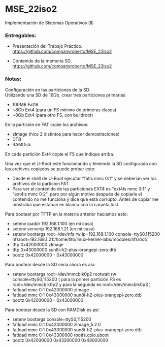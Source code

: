 # MSE_22iso2
Implementación de Sistemas Operativos (II)

### Entregables:

- Presentación del Trabajo Práctico.
<br />https://github.com/companyroberto/MSE_22iso2

- Contenido de la memoria SD.
<br />https://github.com/companyroberto/MSE_22iso2


### Notas:

Configuración en las particiones de la SD:
<br />Utilizando una SD de 16Gb, crear tres particiones primarias:
- 100MB Fat16
- ~8Gb Ext4 (para un FS mínimo de primeras clases)
- ~8Gb Ext4 (para otro FS, con buildroot)

En la partición en FAT copie los archivos:
- zImage (hice 2 distintos para hacer demostraciones)
- DTB
- RAMDisk

En cada partición Ext4 copie el FS que indique arriba.
 

Una vez que el U-Boot esté funcionando y teniendo la SD configurada con los archivos copiados se puede probar esto:
- Desde el shell de U-Boot ejecutar "fatls mmc 0:1" y se deberían ver los archivos de la particion FAT.
- Para ver el contenido de las particiones EXT4 es "ext4ls mmc 0:1" y "ext4ls mmc 0:2", pero por algún motivo después de copiarle el contenido no me funciona y dice que está corrupto. Antes de copiar me mostraba que estaban en blanco con la carpeta lost.


Para bootear por TFTP en la materia anterior hacíamos esto:
- setenv ipaddr 192.168.1.100 (en mi caso)
- setenv serverip 192.168.1.21  (en mi caso)
- setenv bootargs root=/dev/nfs rw ip=192.168.1.100 console=ttyS0,115200 nfsroot=192.168.1.21:/home/tito/linux-kernel-labs/modules/nfsroot/
- tftp 0x42000000 zImage
- tftp 0x43000000 sun8i-h2-plus-orangepi-zero.dtb
- bootz 0x42000000 - 0x43000000

Para bootear desde la SD sería ahora es así:
- setenv bootargs root=/dev/mmcblk0p2 rootwait rw console=ttyS0,115200 ( para la primer partición FS es  root=/dev/mmcblk0p2  y para la segunda es  root=/dev/mmcblk0p3  )
- fatload mmc 0:1 0x42000000 zImage
- fatload mmc 0:1 0x43000000 sun8i-h2-plus-orangepi-zero.dtb
- bootz 0x42000000 - 0x43000000

Para bootear desde la SD con RAMDisk es así:
- setenv bootargs console=ttyS0,115200
- fatload mmc 0:1 0x42000000 zImage_5.2.0
- fatload mmc 0:1 0x43000000 sun8i-h2-plus-orangepi-zero.dtb
- fatload mmc 0:1 0x43300000 rootfs.cpio.uboot
- bootz 0x42000000 0x43300000 0x43000000
